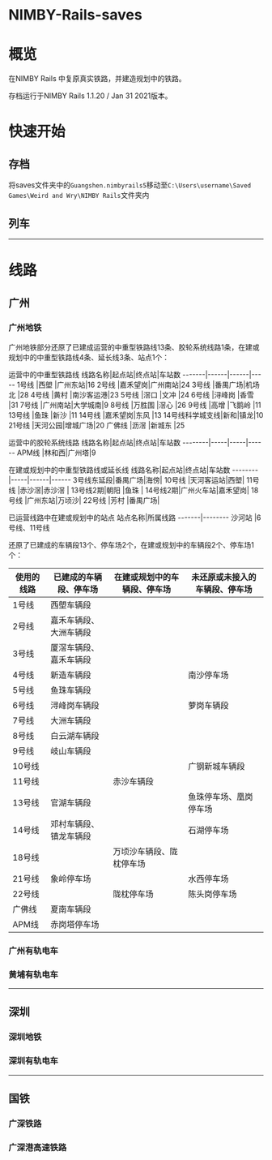 # NIMBY-Rails-saves

# 概览
在NIMBY Rails 中复原真实铁路，并建造规划中的铁路。

存档运行于NIMBY Rails 1.1.20 / Jan 31 2021版本。

# 快速开始
## 存档
将saves文件夹中的`Guangshen.nimbyrails5`移动至`C:\Users\username\Saved Games\Weird and Wry\NIMBY Rails`文件夹内

## 列车


---

# 线路
## 广州
### 广州地铁
广州地铁部分还原了已建成运营的中重型铁路线13条、胶轮系统线路1条，在建或规划中的中重型铁路线4条、延长线3条、站点1个：

运营中的中重型铁路线
线路名称|起点站|终点站|车站数
-------|------|------|-----
1号线   |西塱   |广州东站|16
2号线   |嘉禾望岗|广州南站|24
3号线   |番禺广场|机场北  |28
4号线   |黄村   |南沙客运港|23
5号线   |滘口   |文冲     |24
6号线   |浔峰岗 |香雪    |31
7号线   |广州南站|大学城南|9
8号线   |万胜围 |滘心    |26
9号线   |高增   |飞鹅岭  |11
13号线  |鱼珠   |新沙     |11
14号线  |嘉禾望岗|东风    |13
14号线科学城支线|新和|镇龙|10
21号线  |天河公园|增城广场|20
广佛线   |沥滘  |新城东   |25

运营中的胶轮系统线路
线路名称|起点站|终点站|车站数
--------|-----|-----|------
APM线   |林和西|广州塔|9

在建或规划中的中重型铁路线或延长线
线路名称|起点站|终点站|车站数
--------|-----|------|------
3号线东延段|番禺广场|海傍|
10号线  |天河客运站|西塱|
11号线  |赤沙滘|赤沙滘  |
13号线2期|朝阳 |鱼珠    |
14号线2期|广州火车站|嘉禾望岗|
18号线  |广州东站|万顷沙|
22号线  |芳村  |番禺广场|

已运营线路中在建或规划中的站点
站点名称|所属线路
-------|--------
沙河站  |6号线、11号线

还原了已建成的车辆段13个、停车场2个，在建或规划中的车辆段2个、停车场1个：

使用的线路|已建成的车辆段、停车场|在建或规划中的车辆段、停车场|未还原或未接入的车辆段、停车场
---------|--------------------|--------------------------|--------------------------
1号线    |西塱车辆段           |                           |
2号线    |嘉禾车辆段、大洲车辆段|                            |
3号线    |厦滘车辆段、嘉禾车辆段|                          |
4号线    |新造车辆段           |                           |南沙停车场
5号线    |鱼珠车辆段           |                           |
6号线    |浔峰岗车辆段         |                           |萝岗车辆段
7号线    |大洲车辆段           |                           |
8号线    |白云湖车辆段         |                          | 
9号线    |岐山车辆段           |                           |
10号线   |                    |                           |广钢新城车辆段
11号线   |                    |赤沙车辆段                  |
13号线   |官湖车辆段           |                           |鱼珠停车场、凰岗停车场
14号线   |邓村车辆段、镇龙车辆段|                            |石湖停车场
18号线   |                    |万顷沙车辆段、陇枕停车场     |
21号线   |象岭停车场           |                           |水西停车场
22号线   |                    |陇枕停车场                  |陈头岗停车场
广佛线   |夏南车辆段            |                           |
APM线    |赤岗塔停车场         |                            |




### 广州有轨电车


### 黄埔有轨电车


---
## 深圳

### 深圳地铁

### 深圳有轨电车

---
## 国铁

### 广深铁路

### 广深港高速铁路
